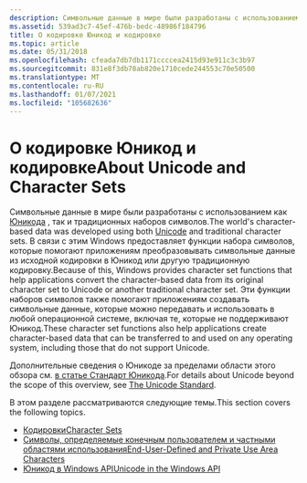 ```yaml
---
description: Символьные данные в мире были разработаны с использованием как Юникода, так и традиционных наборов символов.
ms.assetid: 539ad3c7-45ef-476b-bedc-48986f184796
title: О кодировке Юникод и кодировке
ms.topic: article
ms.date: 05/31/2018
ms.openlocfilehash: cfeada7db7db1171ccccea2415d93e911c3c3b97
ms.sourcegitcommit: 831e8f3db78ab820e1710cede244553c70e50500
ms.translationtype: MT
ms.contentlocale: ru-RU
ms.lasthandoff: 01/07/2021
ms.locfileid: "105682636"
---
```

# <a name="about-unicode-and-character-sets"></a><span data-ttu-id="35eb4-103">О кодировке Юникод и кодировке</span><span class="sxs-lookup"><span data-stu-id="35eb4-103">About Unicode and Character Sets</span></span>

<span data-ttu-id="35eb4-104">Символьные данные в мире были разработаны с использованием как [Юникода](unicode.md) , так и традиционных наборов символов.</span><span class="sxs-lookup"><span data-stu-id="35eb4-104">The world's character-based data was developed using both [Unicode](unicode.md) and traditional character sets.</span></span> <span data-ttu-id="35eb4-105">В связи с этим Windows предоставляет функции набора символов, которые помогают приложениям преобразовывать символьные данные из исходной кодировки в Юникод или другую традиционную кодировку.</span><span class="sxs-lookup"><span data-stu-id="35eb4-105">Because of this, Windows provides character set functions that help applications convert the character-based data from its original character set to Unicode or another traditional character set.</span></span> <span data-ttu-id="35eb4-106">Эти функции наборов символов также помогают приложениям создавать символьные данные, которые можно передавать и использовать в любой операционной системе, включая те, которые не поддерживают Юникод.</span><span class="sxs-lookup"><span data-stu-id="35eb4-106">These character set functions also help applications create character-based data that can be transferred to and used on any operating system, including those that do not support Unicode.</span></span>

<span data-ttu-id="35eb4-107">Дополнительные сведения о Юникоде за пределами области этого обзора см. [в статье Стандарт Юникода](https://www.unicode.org/standard/standard.html).</span><span class="sxs-lookup"><span data-stu-id="35eb4-107">For details about Unicode beyond the scope of this overview, see [The Unicode Standard](https://www.unicode.org/standard/standard.html).</span></span>

<span data-ttu-id="35eb4-108">В этом разделе рассматриваются следующие темы.</span><span class="sxs-lookup"><span data-stu-id="35eb4-108">This section covers the following topics.</span></span>

-   [<span data-ttu-id="35eb4-109">Кодировки</span><span class="sxs-lookup"><span data-stu-id="35eb4-109">Character Sets</span></span>](character-sets.md)
-   [<span data-ttu-id="35eb4-110">Символы, определяемые конечным пользователем и частными областями использования</span><span class="sxs-lookup"><span data-stu-id="35eb4-110">End-User-Defined and Private Use Area Characters</span></span>](end-user-defined-characters.md)
-   [<span data-ttu-id="35eb4-111">Юникод в Windows API</span><span class="sxs-lookup"><span data-stu-id="35eb4-111">Unicode in the Windows API</span></span>](unicode-in-the-windows-api.md)

 

 



